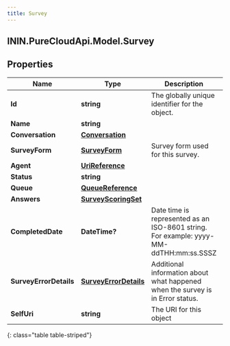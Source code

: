 ```yaml
---
title: Survey
---
```

## ININ.PureCloudApi.Model.Survey

## Properties

|Name | Type | Description | Notes|
|------------ | ------------- | ------------- | -------------|
| **Id** | **string** | The globally unique identifier for the object. | [optional] |
| **Name** | **string** |  | [optional] |
| **Conversation** | [**Conversation**](Conversation.html) |  | [optional] |
| **SurveyForm** | [**SurveyForm**](SurveyForm.html) | Survey form used for this survey. | [optional] |
| **Agent** | [**UriReference**](UriReference.html) |  | [optional] |
| **Status** | **string** |  | [optional] |
| **Queue** | [**QueueReference**](QueueReference.html) |  | [optional] |
| **Answers** | [**SurveyScoringSet**](SurveyScoringSet.html) |  | [optional] |
| **CompletedDate** | **DateTime?** | Date time is represented as an ISO-8601 string. For example: yyyy-MM-ddTHH:mm:ss.SSSZ | [optional] |
| **SurveyErrorDetails** | [**SurveyErrorDetails**](SurveyErrorDetails.html) | Additional information about what happened when the survey is in Error status. | [optional] |
| **SelfUri** | **string** | The URI for this object | [optional] |
{: class="table table-striped"}


